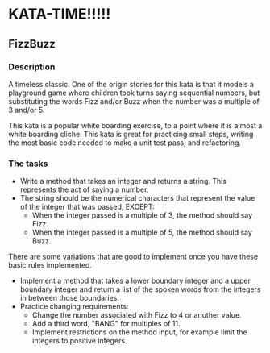 # KATA-TIME!!!!!

## FizzBuzz

### Description
A timeless classic. One of the origin stories for this kata is that it models a playground game where children took turns saying sequential numbers, but substituting the words Fizz and/or Buzz when the number was a multiple of 3 and/or 5.

This kata is a popular white boarding exercise, to a point where it is almost a white boarding cliche. This kata is great for practicing small steps, writing the most basic code needed to make a unit test pass, and refactoring.

### The tasks

- Write a method that takes an integer and returns a string. This represents the act of saying a number.
- The string should be the numerical characters that represent the value of the integer that was passed, EXCEPT:
  - When the integer passed is a multiple of 3, the method should say Fizz.
  - When the integer passed is a multiple of 5, the method should say Buzz.

There are some variations that are good to implement once you have these basic rules implemented.

- Implement a method that takes a lower boundary integer and a upper boundary integer and return a list of the spoken words from the integers in between those boundaries.
- Practice changing requirements:
  - Change the number associated with Fizz to 4 or another value.
  - Add a third word, "BANG" for multiples of 11.
  - Implement restrictions on the method input, for example limit the integers to positive integers.